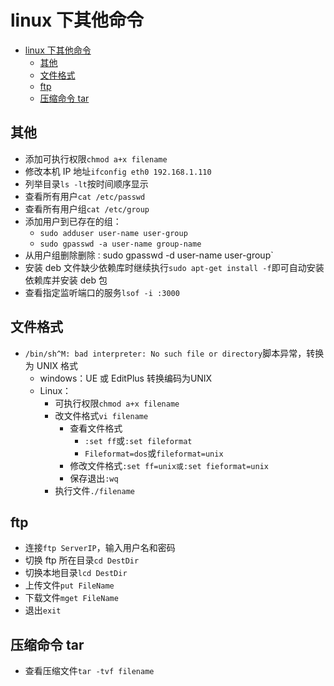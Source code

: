 # linux 下其他命令

- [linux 下其他命令](#linux-%E4%B8%8B%E5%85%B6%E4%BB%96%E5%91%BD%E4%BB%A4)
  - [其他](#%E5%85%B6%E4%BB%96)
  - [文件格式](#%E6%96%87%E4%BB%B6%E6%A0%BC%E5%BC%8F)
  - [ftp](#ftp)
  - [压缩命令 tar](#%E5%8E%8B%E7%BC%A9%E5%91%BD%E4%BB%A4-tar)

## 其他

- 添加可执行权限`chmod a+x filename`
- 修改本机 IP 地址`ifconfig eth0 192.168.1.110`
- 列举目录`ls -lt`按时间顺序显示
- 查看所有用户`cat /etc/passwd`
- 查看所有用户组`cat /etc/group`
- 添加用户到已存在的组：
  - `sudo adduser user-name user-group`
  - `sudo gpasswd -a user-name group-name`
- 从用户组删除删除`：`sudo gpasswd -d user-name user-group`
- 安装 deb 文件缺少依赖库时继续执行`sudo apt-get install -f`即可自动安装依赖库并安装 deb 包
- 查看指定监听端口的服务`lsof -i :3000`

## 文件格式

- `/bin/sh^M: bad interpreter: No such file or directory`脚本异常，转换为 UNIX 格式
  - windows：UE 或 EditPlus 转换编码为UNIX
  - Linux：
    - 可执行权限`chmod a+x filename`
    - 改文件格式`vi filename`
      - 查看文件格式
        - `:set ff`或`:set fileformat`
        - `Fileformat=dos`或`fileformat=unix`
      - 修改文件格式`:set ff=unix或:set fieformat=unix`
      - 保存退出`:wq`
    - 执行文件`./filename`

## ftp

- 连接`ftp ServerIP`，输入用户名和密码
- 切换 ftp 所在目录`cd DestDir`
- 切换本地目录`lcd DestDir`
- 上传文件`put FileName`
- 下载文件`mget FileName`
- 退出`exit`

## 压缩命令 tar

- 查看压缩文件`tar -tvf filename`